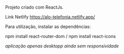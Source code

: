 Projeto criado com ReactJs.

Link Netlify https://alo-telefonia.netlify.app/

Para utilização, instalar as dependências:

  npm install react-router-dom /
  npm install react-icons
  
*aplicação apenas desktopp ainda sem responsividade*
